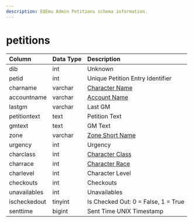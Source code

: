 ```yaml
---
description: EQEmu Admin Petitions schema information.
---
```


# petitions

| Column | Data Type | Description |
| :--- | :--- | :--- |
| dib | int | Unknown |
| petid | int | Unique Petition Entry Identifier |
| charname | varchar | [Character Name](../characters/character_data.md) |
| accountname | varchar | [Account Name](../account/account.md) |
| lastgm | varchar | Last GM |
| petitiontext | text | Petition Text |
| gmtext | text | GM Text |
| zone | varchar | [Zone Short Name](https://eqemu.gitbook.io/server/categories/reference-lists/zones) |
| urgency | int | Urgency |
| charclass | int | [Character Class](https://eqemu.gitbook.io/server/categories/reference-lists/class-list) |
| charrace | int | [Character Race](https://eqemu.gitbook.io/server/categories/reference-lists/race-list) |
| charlevel | int | Character Level |
| checkouts | int | Checkouts |
| unavailables | int | Unavailables |
| ischeckedout | tinyint | Is Checked Out: 0 = False, 1 = True |
| senttime | bigint | Sent Time UNIX Timestamp |

